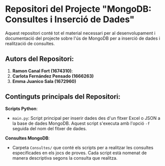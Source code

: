 # Repositori del Projecte "MongoDB: Consultes i Inserció de Dades"

Aquest repositori conté tot el material necessari per al desenvolupament i documentació del projecte sobre l'ús de MongoDB per a inserció de dades i realització de consultes.

## Autors del Repositori:

1. **Ramon Canal Fort (1674310)**:
2. **Carlota Fernández Pensado (1666263)**
3. **Emma Juanico Sala (1672960)**


## Continguts principals del Repositori:

   **Scripts Python**:
   - `main.py`: Script principal per inserir dades des d'un fitxer Excel o JSON a la base de dades MongoDB. Aquest script s'executa amb l'opció `-f` seguida del nom del fitxer de dades.

   **Consultes MongoDB**:
   - Carpeta `Consultes/` que conté els scripts per a realitzar les consultes especificades en els jocs de proves. Cada script està nomenat de manera descriptiva segons la consulta que realitza.
